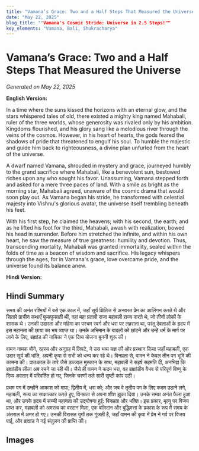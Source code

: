 ```yaml
---
title: "Vamana’s Grace: Two and a Half Steps That Measured the Universe"
date: "May 22, 2025"
blog_title: ""Vamana's Cosmic Stride: Universe in 2.5 Steps!""
key_elements: "Vamana, Bali, Shukracharya"
---
```


# Vamana’s Grace: Two and a Half Steps That Measured the Universe

*Generated on May 22, 2025*

**English Version:**

In a time where the suns kissed the horizons with an eternal glow, and the stars whispered tales of old, there existed a mighty king named Mahabali, ruler of the three worlds, whose generosity was rivaled only by his ambition. Kingdoms flourished, and his glory sang like a melodious river through the veins of the cosmos. However, in his heart of hearts, the gods feared the shadows of pride that threatened to engulf his soul. To humble the majestic and guide him back to righteousness, a divine plan unfurled from the heart of the universe.

A dwarf named Vamana, shrouded in mystery and grace, journeyed humbly to the grand sacrifice where Mahabali, like a benevolent sun, bestowed riches upon any who sought his favor. Unassuming, Vamana stepped forth and asked for a mere three paces of land. With a smile as bright as the morning star, Mahabali agreed, unaware of the cosmic drama that would soon play out. As Vamana began his stride, he transformed with celestial majesty into Vishnu's glorious avatar, the universe itself trembling beneath his feet.

With his first step, he claimed the heavens; with his second, the earth; and as he lifted his foot for the third, Mahabali, awash with realization, bowed his head in surrender. Before him stretched the infinite, and within his own heart, he saw the measure of true greatness: humility and devotion. Thus, transcending mortality, Mahabali was granted immortality, sealed within the folds of time as a beacon of wisdom and sacrifice. His legacy whispers through the ages, for in Vamana's grace, love overcame pride, and the universe found its balance anew.

**Hindi Version:**

## Hindi Summary

समय की अनंत रश्मियों में बसे एक काल में, जहाँ सूर्य क्षितिज से अनवरत प्रेम का आलिंगन करते थे और सितारे प्राचीन कथाएँ फुसफुसाती थीं, वहां महा प्रतापी राजा महाबली राज्य करते थे, जो तीनों लोकों के शासक थे। उनकी उदारता और महिमा का परचम स्वर्ग और धरा पर लहराता था, परंतु देवताओं के हृदय में इस महानता की छाया का भय व्याप्त था। उनके अभिमान के बादलों को छांटने और उन्हें धर्म के मार्ग पर लाने के लिए, ब्रह्मांड की नायिका ने एक दिव्य योजना बुननी शुरू की।

वामन नामक बौने, रहस्य और अनुग्रह में लिपटे, ने उस भव्य यज्ञ की ओर प्रस्थान किया जहाँ महाबली, एक उदार सूर्य की भांति, अपनी कृपा से सभी को धन्य कर रहे थे। विनम्रता से, वामन ने केवल तीन पग भूमि की कामना की। प्रातःकाल के तारे जैसे उज्ज्वल मुस्कान के साथ, महाबली ने सहर्ष सहमति दी, अनभिज्ञ कि ब्रह्मांडीय लीला अब रचने जा रही थी। जैसे ही वामन ने कदम भरा, वह ब्रह्मांडीय वैभव से परिपूर्ण विष्णु के दिव्य अवतार में परिवर्तित हो गए, जिनके चरणों तले सारी सृष्टी कांप उठी।

प्रथम पग में उन्होंने आकाश को मापा; द्वितीय में, धरा को; और जब वे तृतीय पग के लिए कदम उठाने लगे, महाबली, सत्य का साक्षात्कार करते हुए, विनम्रता से अपना शीश झुका दिया। उनके समक्ष अनंत फैला हुआ था, और उनके हृदय में सच्ची महानता की उद्घोषणा हुई: विनम्रता और भक्ति। इस प्रकार, मृत्यु पर विजय प्राप्त कर, महाबली को अमरत्व का वरदान मिला, एक बलिदान और बुद्धिमत्ता के प्रकाश के रूप में समय के अंतराल में अमर हो गए। उनकी विरासत युगों तक गूंजती है, जहाँ वामन की कृपा में प्रेम ने गर्व पर विजय पाई, और ब्रह्मांड ने नई संतुलन की प्राप्ति की।

## Images


